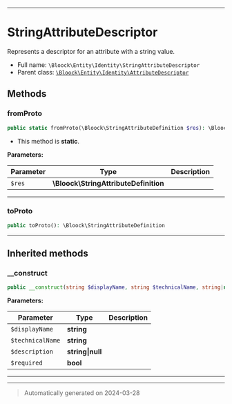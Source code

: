 ***

# StringAttributeDescriptor

Represents a descriptor for an attribute with a string value.



* Full name: `\Bloock\Entity\Identity\StringAttributeDescriptor`
* Parent class: [`\Bloock\Entity\Identity\AttributeDescriptor`](./AttributeDescriptor.md)




## Methods


### fromProto



```php
public static fromProto(\Bloock\StringAttributeDefinition $res): \Bloock\Entity\Identity\StringAttributeDescriptor
```



* This method is **static**.




**Parameters:**

| Parameter | Type | Description |
|-----------|------|-------------|
| `$res` | **\Bloock\StringAttributeDefinition** |  |





***

### toProto



```php
public toProto(): \Bloock\StringAttributeDefinition
```












***


## Inherited methods


### __construct



```php
public __construct(string $displayName, string $technicalName, string|null $description, bool $required): mixed
```








**Parameters:**

| Parameter | Type | Description |
|-----------|------|-------------|
| `$displayName` | **string** |  |
| `$technicalName` | **string** |  |
| `$description` | **string&#124;null** |  |
| `$required` | **bool** |  |





***


***
> Automatically generated on 2024-03-28
